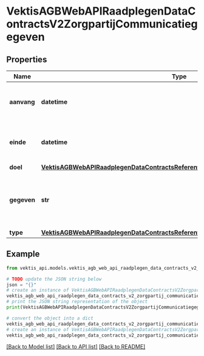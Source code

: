 # VektisAGBWebAPIRaadplegenDataContractsV2ZorgpartijCommunicatiegegeven



## Properties

Name | Type | Description | Notes
------------ | ------------- | ------------- | -------------
**aanvang** | **datetime** | DATUMAANVANG, dateTime, Datum vanaf wanneer het communicatiegegeven geldig is | 
**einde** | **datetime** | DATUMEINDE, dateTime, Datum tot en met wanneer het communicatiegegeven geldig is | [optional] 
**doel** | [**VektisAGBWebAPIRaadplegenDataContractsReferentiegegevensDoel**](VektisAGBWebAPIRaadplegenDataContractsReferentiegegevensDoel.md) |  | 
**gegeven** | **str** | NUMMER_URL, maxLength &#x3D; 128, Waarde communicatiegegeven, t.w. een telefoonnummer of een URL | 
**type** | [**VektisAGBWebAPIRaadplegenDataContractsReferentiegegevensCommunicatiegegevenType**](VektisAGBWebAPIRaadplegenDataContractsReferentiegegevensCommunicatiegegevenType.md) |  | 

## Example

```python
from vektis_api.models.vektis_agb_web_api_raadplegen_data_contracts_v2_zorgpartij_communicatiegegeven import VektisAGBWebAPIRaadplegenDataContractsV2ZorgpartijCommunicatiegegeven

# TODO update the JSON string below
json = "{}"
# create an instance of VektisAGBWebAPIRaadplegenDataContractsV2ZorgpartijCommunicatiegegeven from a JSON string
vektis_agb_web_api_raadplegen_data_contracts_v2_zorgpartij_communicatiegegeven_instance = VektisAGBWebAPIRaadplegenDataContractsV2ZorgpartijCommunicatiegegeven.from_json(json)
# print the JSON string representation of the object
print(VektisAGBWebAPIRaadplegenDataContractsV2ZorgpartijCommunicatiegegeven.to_json())

# convert the object into a dict
vektis_agb_web_api_raadplegen_data_contracts_v2_zorgpartij_communicatiegegeven_dict = vektis_agb_web_api_raadplegen_data_contracts_v2_zorgpartij_communicatiegegeven_instance.to_dict()
# create an instance of VektisAGBWebAPIRaadplegenDataContractsV2ZorgpartijCommunicatiegegeven from a dict
vektis_agb_web_api_raadplegen_data_contracts_v2_zorgpartij_communicatiegegeven_from_dict = VektisAGBWebAPIRaadplegenDataContractsV2ZorgpartijCommunicatiegegeven.from_dict(vektis_agb_web_api_raadplegen_data_contracts_v2_zorgpartij_communicatiegegeven_dict)
```
[[Back to Model list]](../README.md#documentation-for-models) [[Back to API list]](../README.md#documentation-for-api-endpoints) [[Back to README]](../README.md)


